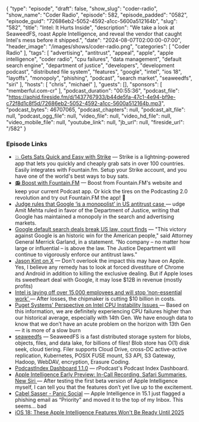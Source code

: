 {
  "type": "episode",
  "draft": false,
  "show_slug": "coder-radio",
  "show_name": "Coder Radio",
  "episode": 582,
  "episode_padded": "0582",
  "episode_guid": "72686eb2-5052-4592-a1cc-5600a512164b",
  "slug": "582",
  "title": "Intel: It Hurts Inside",
  "description": "We take a look at SeaweedFS, roast Apple Intelligence, and reveal the vendor that caught Intel's mess before it shipped.",
  "date": "2024-08-07T02:00:00-07:00",
  "header_image": "/images/shows/coder-radio.png",
  "categories": [
    "Coder Radio"
  ],
  "tags": [
    "advertising",
    "antitrust",
    "appeal",
    "apple",
    "apple intelligence",
    "coder radio",
    "cpu failures",
    "data management",
    "default search engine",
    "department of justice",
    "developers",
    "development podcast",
    "distributed file system",
    "features",
    "google",
    "intel",
    "ios 18",
    "layoffs",
    "monopoly",
    "phishing",
    "podcast",
    "search market",
    "seaweedfs",
    "siri"
  ],
  "hosts": [
    "chris",
    "michael"
  ],
  "guests": [],
  "sponsors": [
    "memberful.com-cr"
  ],
  "podcast_duration": "00:55:36",
  "podcast_file": "https://aphid.fireside.fm/d/1437767933/b44de5fa-47c1-4e94-bf9e-c72f8d1c8f5d/72686eb2-5052-4592-a1cc-5600a512164b.mp3",
  "podcast_bytes": 46707065,
  "podcast_chapters": null,
  "podcast_alt_file": null,
  "podcast_ogg_file": null,
  "video_file": null,
  "video_hd_file": null,
  "video_mobile_file": null,
  "youtube_link": null,
  "jb_url": null,
  "fireside_url": "/582"
}


### Episode Links

  * [💥 Gets Sats Quick and Easy with Strike](https://strike.me/ "💥 Gets Sats Quick and Easy with Strike") — Strike is a lightning-powered app that lets you quickly and cheaply grab sats in over 100 countries. Easily integrates with Fountain.fm. Setup your Strike account, and you have one of the world's best ways to buy sats.
  * [📻 Boost with Fountain.FM](https://fountain.fm/show/OWdse4h3MzNbS8Og5RJk "📻 Boost with Fountain.FM") — Boost from Fountain.FM's website and keep your current Podcast app. Or kick the tires on the Podcasting 2.0 revolution and try out Fountain.FM the app! 🚀
  * [Judge rules that Google ‘is a monopolist’ in US antitrust case ](https://www.theverge.com/2024/8/5/24155520/judge-rules-on-us-doj-v-google-antitrust-search-suit "Judge rules that Google ‘is a monopolist’ in US antitrust case ") — udge Amit Mehta ruled in favor of the Department of Justice, writing that Google has maintained a monopoly in the search and advertising markets.
  * [Google default search deals break US law, court finds](https://www.theregister.com/2024/08/05/google_default_search_deals_violate/ "Google default search deals break US law, court finds") — "This victory against Google is an historic win for the American people," said Attorney General Merrick Garland, in a statement. “No company – no matter how large or influential – is above the law. The Justice Department will continue to vigorously enforce our antitrust laws."
  * [Jason Kint on X](https://x.com/jason_kint/status/1820574135489347968 "Jason Kint on X") — Don't overlook the impact this may have on Apple. Yes, I believe any remedy has to look at forced divestiture of Chrome and Android in addition to killing the exclusive dealing. But if Apple loses its sweetheart deal with Google, it may lose $12B in revenue (mostly profits)
  * [Intel is laying off over 15,000 employees and will stop ‘non-essential work’ ](https://www.theverge.com/2024/8/1/24210656/intel-is-laying-off-over-10000-employees-and-will-cut-10-billion-in-costs "Intel is laying off over 15,000 employees and will stop ‘non-essential work’ ") — After losses, the chipmaker is cutting $10 billion in costs.
  * [Puget Systems' Perspective on Intel CPU Instability Issues ](https://www.pugetsystems.com/blog/2024/08/02/puget-systems-perspective-on-intel-cpu-instability-issues/ "Puget Systems' Perspective on Intel CPU Instability Issues ") — Based on this information, we are definitely experiencing CPU failures higher than our historical average, especially with 14th Gen. We have enough data to know that we don’t have an acute problem on the horizon with 13th Gen — it is more of a slow burn
  * [seaweedfs](https://github.com/seaweedfs/seaweedfs "seaweedfs") — SeaweedFS is a fast distributed storage system for blobs, objects, files, and data lake, for billions of files! Blob store has O(1) disk seek, cloud tiering. Filer supports Cloud Drive, cross-DC active-active replication, Kubernetes, POSIX FUSE mount, S3 API, S3 Gateway, Hadoop, WebDAV, encryption, Erasure Coding.
  * [PodcastIndex Dashboard 1.1.0](https://rpodcast.github.io/pod-db-dash/ "PodcastIndex Dashboard 1.1.0") — rPodcast's Podcast Index Dashboard.
  * [Apple Intelligence Early Preview: In-Call Recording, Safari Summaries, New Siri ](https://www.bloomberg.com/news/newsletters/2024-08-04/apple-intelligence-early-preview-in-call-recording-safari-summaries-new-siri-lzfk2949 "Apple Intelligence Early Preview: In-Call Recording, Safari Summaries, New Siri ") — After testing the first beta version of Apple Intelligence myself, I can tell you that the features don’t yet live up to the excitement. 
  * [Cabel Sasser - Panic Social](https://social.panic.com/@cabel/112905175504595751 "Cabel Sasser - Panic Social") — Apple Intelligence in 15.1 just flagged a phishing email as “Priority” and moved it to the top of my Inbox. This seems… bad
  * [iOS 18: These Apple Intelligence Features Won't Be Ready Until 2025](https://www.macrumors.com/2024/06/17/apple-siri-improvements-coming-2025/ "iOS 18: These Apple Intelligence Features Won't Be Ready Until 2025")


